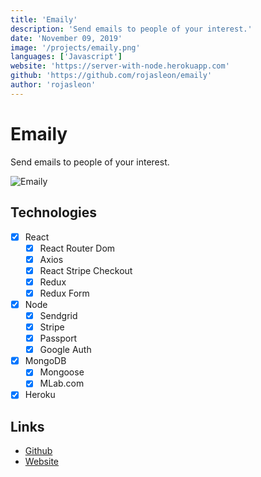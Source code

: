 ```yaml
---
title: 'Emaily'
description: 'Send emails to people of your interest.'
date: 'November 09, 2019'
image: '/projects/emaily.png'
languages: ['Javascript']
website: 'https://server-with-node.herokuapp.com'
github: 'https://github.com/rojasleon/emaily'
author: 'rojasleon'
---
```


# Emaily

Send emails to people of your interest.

![Emaily](/projects/emaily.png)

## Technologies

- [x] React
  - [x] React Router Dom
  - [x] Axios
  - [x] React Stripe Checkout
  - [x] Redux
  - [x] Redux Form
- [x] Node
  - [x] Sendgrid
  - [x] Stripe
  - [x] Passport
  - [x] Google Auth
- [x] MongoDB
  - [x] Mongoose
  - [x] MLab.com
- [x] Heroku

## Links

- [Github](https://github.com/rojasleon/emaily 'Github')
- [Website](https://server-with-node.herokuapp.com 'Search Music')
